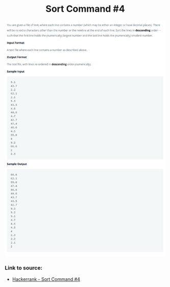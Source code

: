 <h1 align="center">Sort Command #4</h1>

![alt text](https://github.com/matthew01lokiet/Github-repos-images/blob/main/Other/Bash/sort_command_%234.png)

### Link to source: 
- <a href="https://www.hackerrank.com/challenges/text-processing-sort-4/problem">Hackerrank - Sort Command #4</a>

